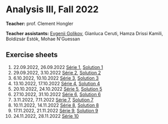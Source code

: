 # Analysis III, Fall 2022

**Teacher:** prof. Clement Hongler

**Teacher assistants:** <u>Evgenii Golikov</u>, Gianluca Ceruti, Hamza Drissi Kamili, Boldizsár Estók, Mohae N'Guessan

## Exercise sheets

1. 22.09.2022, 26.09.2022 [Série 1](/ex1.pdf), [Solution 1](/solution1.pdf)
2. 29.09.2022, 3.10.2022 [Série 2](/ex2.pdf), [Solution 2](/solution2.pdf)
3. 6.10.2022, 10.10.2022 [Série 3](/ex3.pdf), [Solution 3](/solution3.pdf)
4. 13.10.2022, 17.10.2022 [Série 4](/ex4.pdf), [Solution 4](/solution4.pdf)
5. 20.10.2022, 24.10.2022 [Série 5](/ex5.pdf), [Solution 5](/solution5.pdf)
6. 27.10.2022, 31.10.2022 [Série 6](/ex6.pdf), [Solution 6](/solution6.pdf)
7. 3.11.2022, 7.11.2022 [Série 7](/ex7.pdf), [Solution 7](/solution7.pdf)
8. 10.11.2022, 14.11.2022 [Série 8](/ex8.pdf), [Solution 8](/solution8.pdf)
9. 17.11.2022, 21.11.2022 [Série 9](/ex9.pdf), [Solution 9](/solution9.pdf)
10. 24.11.2022, 28.11.2022 [Série 10](/ex10.pdf)
